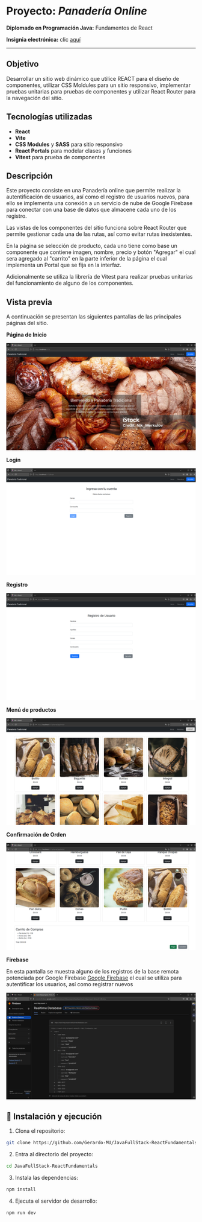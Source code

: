# Proyecto: ***Panadería Online***

**Diplomado en Programación Java:** Fundamentos de React

**Insignia electrónica:** clic [aquí](https://www.acreditta.com/credential/09f099c3-ad68-4af8-bbca-8348f3a40db4) 

---

## Objetivo
Desarrollar un sitio web dinámico que utilice REACT para el diseño de componentes, utilizar CSS Moldules para un sitio responsivo, implementar pruebas unitarias para pruebas de componentes y utilizar React Router para la navegación del sitio.

## Tecnologías utilizadas
- **React**
- **Vite**
- **CSS Modules** y **SASS** para sitio responsivo
- **React Portals** para modelar clases y funciones
- **Vitest** para prueba de componentes

## Descripción

Este proyecto consiste en una Panadería online que permite realizar la autentificación de usuarios, así como el registro de usuarios nuevos, para ello se implementa una conexión a un servicio de nube de Google Firebase para conectar con una base de datos que almacene cada uno de los registro.

Las vistas de los componentes del sitio funciona sobre React Router que permite gestionar cada una de las rutas, así como evitar rutas inexistentes. 

En la página se selección de producto, cada uno tiene como base un componente que contiene imagen, nombre, precio y botón "Agregar" el cual sera agregado al "carrito" en la parte inferior de la página el cual implementa un Portal que se fija en la interfaz.

Adicionalmente se utiliza la librería de Vitest para realizar pruebas unitarias del funcionamiento de alguno de los componentes.

## Vista previa
A continuación se presentan las siguientes pantallas de las principales páginas del sitio.

**Página de Inicio**

![Página de inicio](https://raw.githubusercontent.com/Gerardo-MU/JavaFullStack-ReactFundamentals/refs/heads/master/public/screenshots/sc1.png)


**Login**

![Login](https://raw.githubusercontent.com/Gerardo-MU/JavaFullStack-ReactFundamentals/refs/heads/master/public/screenshots/sc2.png)


**Registro**

![Registro](https://raw.githubusercontent.com/Gerardo-MU/JavaFullStack-ReactFundamentals/refs/heads/master/public/screenshots/sc3.png)


**Menú de productos**

![Productos](https://raw.githubusercontent.com/Gerardo-MU/JavaFullStack-ReactFundamentals/refs/heads/master/public/screenshots/sc4.png)



**Confirmación de Orden**

![Orden de productos](https://raw.githubusercontent.com/Gerardo-MU/JavaFullStack-ReactFundamentals/refs/heads/master/public/screenshots/sc5.png)


**Firebase**

En esta pantalla se muestra alguno de los registros de la base remota potenciada por Google Firebase [Google Firebase](https://console.firebase.google.com/project/react-http-proyect/database/react-http-proyect-default-rtdb/data) el cual se utiliza para autentificar los usuarios, así como registrar nuevos

![firebase](https://raw.githubusercontent.com/Gerardo-MU/JavaFullStack-ReactFundamentals/refs/heads/master/public/screenshots/sc6.png)


## 🔧 Instalación y ejecución

1. Clona el repositorio:

```bash
git clone https://github.com/Gerardo-MU/JavaFullStack-ReactFundamentals
```

2. Entra al directorio del proyecto:

```bash
cd JavaFullStack-ReactFundamentals
```

3. Instala las dependencias:

```bash
npm install
```

4. Ejecuta el servidor de desarrollo:

```bash
npm run dev
```